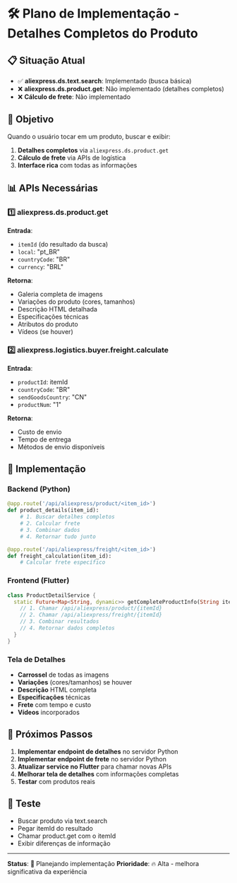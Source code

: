 # 🛠️ Plano de Implementação - Detalhes Completos do Produto

## 📋 **Situação Atual**
- ✅ **aliexpress.ds.text.search**: Implementado (busca básica)
- ❌ **aliexpress.ds.product.get**: Não implementado (detalhes completos)
- ❌ **Cálculo de frete**: Não implementado

## 🎯 **Objetivo**
Quando o usuário tocar em um produto, buscar e exibir:
1. **Detalhes completos** via `aliexpress.ds.product.get`
2. **Cálculo de frete** via APIs de logística
3. **Interface rica** com todas as informações

## 📊 **APIs Necessárias**

### 1️⃣ aliexpress.ds.product.get
**Entrada**: 
- `itemId` (do resultado da busca)
- `local`: "pt_BR"
- `countryCode`: "BR"
- `currency`: "BRL"

**Retorna**:
- Galeria completa de imagens
- Variações do produto (cores, tamanhos)
- Descrição HTML detalhada
- Especificações técnicas
- Atributos do produto
- Vídeos (se houver)

### 2️⃣ aliexpress.logistics.buyer.freight.calculate
**Entrada**:
- `productId`: itemId
- `countryCode`: "BR"
- `sendGoodsCountry`: "CN"
- `productNum`: "1"

**Retorna**:
- Custo de envio
- Tempo de entrega
- Métodos de envio disponíveis

## 🔄 **Implementação**

### Backend (Python)
```python
@app.route('/api/aliexpress/product/<item_id>')
def product_details(item_id):
    # 1. Buscar detalhes completos
    # 2. Calcular frete
    # 3. Combinar dados
    # 4. Retornar tudo junto

@app.route('/api/aliexpress/freight/<item_id>')  
def freight_calculation(item_id):
    # Calcular frete específico
```

### Frontend (Flutter)
```dart
class ProductDetailService {
  static Future<Map<String, dynamic>> getCompleteProductInfo(String itemId) {
    // 1. Chamar /api/aliexpress/product/{itemId}
    // 2. Chamar /api/aliexpress/freight/{itemId}
    // 3. Combinar resultados
    // 4. Retornar dados completos
  }
}
```

### Tela de Detalhes
- **Carrossel** de todas as imagens
- **Variações** (cores/tamanhos) se houver
- **Descrição** HTML completa
- **Especificações** técnicas
- **Frete** com tempo e custo
- **Vídeos** incorporados

## 📝 **Próximos Passos**

1. **Implementar endpoint de detalhes** no servidor Python
2. **Implementar endpoint de frete** no servidor Python  
3. **Atualizar service no Flutter** para chamar novas APIs
4. **Melhorar tela de detalhes** com informações completas
5. **Testar** com produtos reais

## 🧪 **Teste**
- Buscar produto via text.search
- Pegar itemId do resultado
- Chamar product.get com o itemId
- Exibir diferenças de informação

---
**Status**: 📝 Planejando implementação
**Prioridade**: 🔥 Alta - melhora significativa da experiência